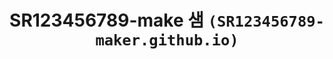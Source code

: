 <div align="center">

# SR123456789-make 샘 `(SR123456789-maker.github.io)`

<p align="left">
  <img alt="" style="{max-height: 20px}" src="./img/Download Folio/Download Folio.png">
</p>

